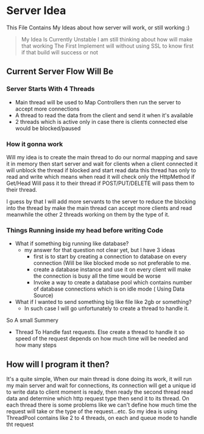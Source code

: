 # Server Idea

This File Contains My Ideas about how server will work, or still working :)

> My Idea Is Currently Unstable I am still thinking about how will make that working
> The First Implement will without using SSL to know first if that build will success or not
## Current Server Flow Will Be

### Server Starts With 4 Threads

- Main thread will be used to Map Controllers then run the server to accept more connections
- A thread to read the data from the client and send it when it's available
- 2 threads which is active only in case there is clients connected else would be blocked/paused

### How it gonna work

Will my idea is to create the main thread to do our normal mapping and save it in memory then start server and wait for
clients when a client connected it will unblock the thread if blocked and start read data this thread has only to read
and write which means when read it will check only the HttpMethod if Get/Head Will pass it to their thread if
POST/PUT/DELETE will pass them to their thread.

I guess by that I will add more servants to the server to reduce the blocking into the thread by make the main thread
can accept more clients and read meanwhile the other 2 threads working on them by the type of it.

### Things Running inside my head before writing Code

- What if something big running like database?
    - my answer for that question not clear yet, but I have 3 ideas
        - first is to start by creating a connection to database on every connection (Will be like blocked mode so not
          preferable to me.
        - create a database instance and use it on every client will make the connection is busy all the time would be
          worse
        - Invoke a way to create a database pool which contains number of database connections which is on idle mode (
          Using Data Source)
- What if I wanted to send something big like file like 2gb or something?
    - In such case I will go unfortunately to create a thread to handle it.

So A small Summery

- Thread To Handle fast requests. Else create a thread to handle it so speed of the request depends on how much time
  will be needed and how many steps

## How will I program it then?

It's a quite simple, When our main thread is done doing its work, it will run my main server and wait for connections,
its connection will get a unique id to write data to client moment is ready, then ready the second thread read data and
determine which http request type then send it to its thread. On each thread there is some problems like we can't define
how much time the request will take or the type of the request...etc. So my idea is using ThreadPool contains like 2 to
4 threads, on each and queue mode to handle tht request 

